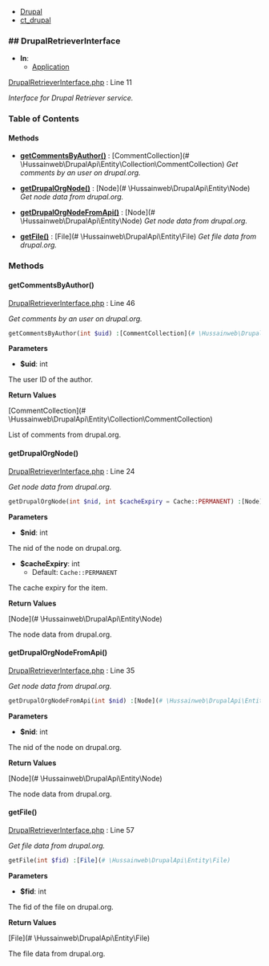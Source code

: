 
- [Drupal](../namespaces/drupal.md)
- [ct_drupal](../namespaces/drupal-ct-drupal.md)


### ## DrupalRetrieverInterface


- **In**:
    - [Application](../packages/Application.md)
  

[DrupalRetrieverInterface.php](../files/web-modules-custom-ct-drupal-src-drupalretrieverinterface.md) : Line 11

*Interface for Drupal Retriever service.*









### Table of Contents










#### Methods
- **[getCommentsByAuthor()](../classes/Drupal-ct-drupal-DrupalRetrieverInterface.md#getcommentsbyauthor)**
           : [CommentCollection](# \Hussainweb\DrupalApi\Entity\Collection\CommentCollection)
*Get comments by an user on drupal.org.*

- **[getDrupalOrgNode()](../classes/Drupal-ct-drupal-DrupalRetrieverInterface.md#getdrupalorgnode)**
           : [Node](# \Hussainweb\DrupalApi\Entity\Node)
*Get node data from drupal.org.*

- **[getDrupalOrgNodeFromApi()](../classes/Drupal-ct-drupal-DrupalRetrieverInterface.md#getdrupalorgnodefromapi)**
           : [Node](# \Hussainweb\DrupalApi\Entity\Node)
*Get node data from drupal.org.*

- **[getFile()](../classes/Drupal-ct-drupal-DrupalRetrieverInterface.md#getfile)**
           : [File](# \Hussainweb\DrupalApi\Entity\File)
*Get file data from drupal.org.*








### Methods

#### getCommentsByAuthor()

[DrupalRetrieverInterface.php](../files/web-modules-custom-ct-drupal-src-drupalretrieverinterface.md) : Line 46

*Get comments by an user on drupal.org.*

```php
getCommentsByAuthor(int $uid) :[CommentCollection](# \Hussainweb\DrupalApi\Entity\Collection\CommentCollection)
```




**Parameters**

- **$uid**: int
    
The user ID of the author.






**Return Values**

[CommentCollection](# \Hussainweb\DrupalApi\Entity\Collection\CommentCollection)


List of comments from drupal.org.



#### getDrupalOrgNode()

[DrupalRetrieverInterface.php](../files/web-modules-custom-ct-drupal-src-drupalretrieverinterface.md) : Line 24

*Get node data from drupal.org.*

```php
getDrupalOrgNode(int $nid, int $cacheExpiry = Cache::PERMANENT) :[Node](# \Hussainweb\DrupalApi\Entity\Node)
```




**Parameters**

- **$nid**: int
    
The nid of the node on drupal.org.

- **$cacheExpiry**: int
    - Default: `Cache::PERMANENT`
    
The cache expiry for the item.






**Return Values**

[Node](# \Hussainweb\DrupalApi\Entity\Node)


The node data from drupal.org.



#### getDrupalOrgNodeFromApi()

[DrupalRetrieverInterface.php](../files/web-modules-custom-ct-drupal-src-drupalretrieverinterface.md) : Line 35

*Get node data from drupal.org.*

```php
getDrupalOrgNodeFromApi(int $nid) :[Node](# \Hussainweb\DrupalApi\Entity\Node)
```




**Parameters**

- **$nid**: int
    
The nid of the node on drupal.org.






**Return Values**

[Node](# \Hussainweb\DrupalApi\Entity\Node)


The node data from drupal.org.



#### getFile()

[DrupalRetrieverInterface.php](../files/web-modules-custom-ct-drupal-src-drupalretrieverinterface.md) : Line 57

*Get file data from drupal.org.*

```php
getFile(int $fid) :[File](# \Hussainweb\DrupalApi\Entity\File)
```




**Parameters**

- **$fid**: int
    
The fid of the file on drupal.org.






**Return Values**

[File](# \Hussainweb\DrupalApi\Entity\File)


The file data from drupal.org.




